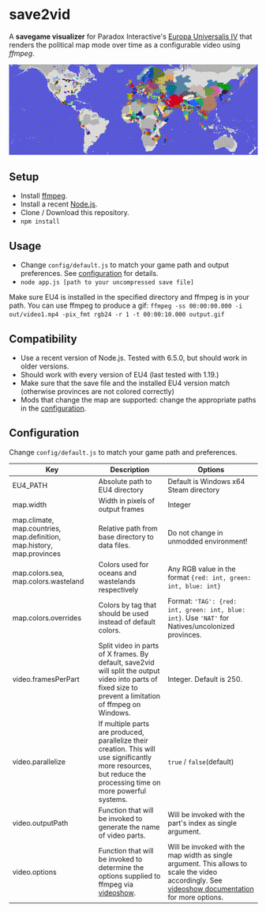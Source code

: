 # save2vid
A **savegame visualizer** for Paradox Interactive's [Europa Universalis IV](http://www.europauniversalis4.com/) that renders the political map mode over time as a configurable video using *ffmpeg*.

![Sample map preview](doc/map.gif)

## Setup
* Install [ffmpeg](https://ffmpeg.org/download.html).
* Install a recent [Node.js](https://nodejs.org/).
* Clone / Download this repository.
* `npm install`

## Usage
* Change `config/default.js` to match your game path and output preferences. See [configuration](#configuration) for details.
* `node app.js [path to your uncompressed save file]`

Make sure EU4 is installed in the specified directory and ffmpeg is in your path. You can use ffmpeg to produce a gif: `ffmpeg -ss 00:00:00.000 -i out/video1.mp4 -pix_fmt rgb24 -r 1 -t 00:00:10.000 output.gif`

## Compatibility
* Use a recent version of Node.js. Tested with 6.5.0, but should work in older versions.
* Should work with every version of EU4 (last tested with 1.19.)
* Make sure that the save file and the installed EU4 version match (otherwise provinces are not colored correctly)
* Mods that change the map are supported: change the appropriate paths in the [configuration](#configuration).

## Configuration
Change `config/default.js` to match your game path and preferences.

|Key|Description|Options|
|---|---|---|
|EU4_PATH|Absolute path to EU4 directory|Default is Windows x64 Steam directory|
|map.width|Width in pixels of output frames|Integer|
|map.climate, map.countries, map.definition, map.history, map.provinces|Relative path from base directory to data files.|Do not change in unmodded environment!|
|map.colors.sea, map.colors.wasteland|Colors used for oceans and wastelands respectively|Any RGB value in the format `{red: int, green: int, blue: int}`|
|map.colors.overrides|Colors by tag that should be used instead of default colors.|Format: `'TAG': {red: int, green: int, blue: int}`. Use `'NAT'` for Natives/uncolonized provinces.|
|video.framesPerPart|Split video in parts of X frames. By default, save2vid will split the output video into parts of fixed size to prevent a limitation of ffmpeg on Windows.|Integer. Default is 250.|
|video.parallelize|If multiple parts are produced, parallelize their creation. This will use significantly more resources, but reduce the processing time on more powerful systems.|`true` / `false`(default)|
|video.outputPath|Function that will be invoked to generate the name of video parts.|Will be invoked with the part's index as single argument.|
|video.options|Function that will be invoked to determine the options supplied to ffmpeg via [videoshow](https://github.com/h2non/videoshow).|Will be invoked with the map width as single argument. This allows to scale the video accordingly. See [videoshow documentation](https://github.com/h2non/videoshow#video-options) for more options.|
